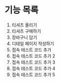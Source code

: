 # 기능 목록
1. 티셔츠 올리기
2. 티셔츠 구매하기
3. 장바구니 담기
4. 디테일 페이지 작성하기
5. 접속 테스트 코드 추가
6. 접속 테스트 코드 추가 2
7. 접속 테스트 코드 추가 3
8. 접속 테스트 코드 추가 4
9. 접속 테스트 코드 추가 5